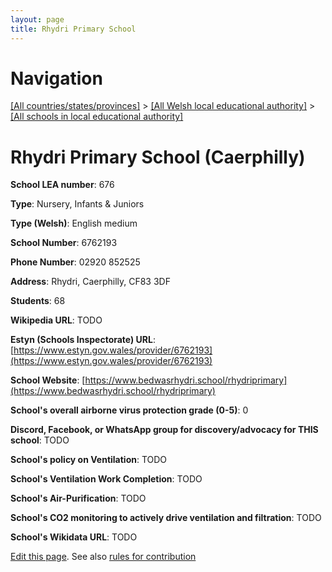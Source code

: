 ```yaml
---
layout: page
title: Rhydri Primary School
---
```

# Navigation

[[All countries/states/provinces]](../../..) > [[All Welsh local educational authority]](../..) > [[All schools in local educational authority]](..)

# Rhydri Primary School (Caerphilly)

**School LEA number**: 676

**Type**: Nursery, Infants & Juniors

**Type (Welsh)**: English medium

**School Number**: 6762193

**Phone Number**: 02920 852525

**Address**: Rhydri, Caerphilly, CF83 3DF

**Students**: 68

**Wikipedia URL**: TODO

**Estyn (Schools Inspectorate) URL**: [https://www.estyn.gov.wales/provider/6762193](https://www.estyn.gov.wales/provider/6762193)

**School Website**: [https://www.bedwasrhydri.school/rhydriprimary](https://www.bedwasrhydri.school/rhydriprimary)

**School's overall airborne virus protection grade (0-5)**: 0

**Discord, Facebook, or WhatsApp group for discovery/advocacy for THIS school**: TODO

**School's policy on Ventilation**: TODO

**School's Ventilation Work Completion**: TODO

**School's Air-Purification**: TODO

**School's CO2 monitoring to actively drive ventilation and filtration**: TODO

**School's Wikidata URL**: TODO




[Edit this page](https://github.com/VentilationProject/Wales/edit/prif/./Caerphilly/Rhydri_Primary_School.md). See also [rules for contribution](../../../contribution-rules/)